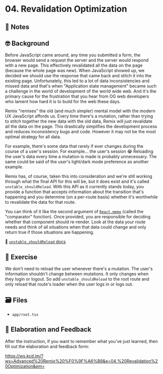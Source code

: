 # 04. Revalidation Optimization

## 📝 Notes

## 🤓 Background

Before JavaScript came around, any time you submitted a form, the browser would
send a request the server and the server would respond with a new page. This
effectively revalidated all the data on the page (because the whole page was
new). When JavaScript showed up, we decided we should use the response that came
back and stitch it into the existing page. Unfortunately, this led to a lot of
data inconsistencies and missed data and that's when "Application state
management" became such a challenge in the world of development of the world
wide web. And it's the primary cause for the frustration that you hear from OG
web developers who lament how hard it is to build for the web these days.

Remix "remixes" the old (and much simpler) mental model with the modern UX
JavaScript affords us. Every time there's a mutation, rather than trying to
stitch together the new data with the old data, Remix will just revalidate all
the data on the page. This drastically simplifies the development process and
reduces inconsistency bugs and code. However it may not be the most optimal
strategy for all data.

For example, there's some data that rarely if ever changes during the course of
a user's session. For example... the user's session 😂 Reloading the user's data
every time a mutation is made is probably unnecessary. The same could be said of
the user's light/dark mode preference as another example.

Remix has, of course, taken this into consideration and we're still working
through what the final API for this will be, but it does exist and it's called
`unstable_shouldReload`. With this API as it currently stands today, you provide
a function that accepts information about the transition that's happening and
you determine (on a per-route basis) whether it's worthwhile to revalidate the
data for that route.

You can think of it like the second argument of
[`React.memo`](https://reactjs.org/docs/react-api.html#reactmemo) (called the
"comparator" function). Once provided, you are responsible for deciding whether
that component should re-render. Look at the data your route needs and think of
all situations when that data could change and only return true if those
situations are happening.

📜
[`unstable_shouldReload` docs](https://remix.run/docs/en/1.15.0/route/should-reload)

## 💪 Exercise

We don't need to reload the user whenever there's a mutation. The user's
information shouldn't change between mutations. It only changes when they login
or logout. So add `unstable_shouldReload` to the root route and only reload that
route's loader when the user logs in or logs out.

## 🗃 Files

- `app/root.tsx`

## 🦉 Elaboration and Feedback

After the instruction, if you want to remember what you've just learned, then
fill out the elaboration and feedback form:

https://ws.kcd.im/?ws=Advanced%20Remix%20%F0%9F%A6%B8&e=04.%20Revalidation%20Optimization&em=
